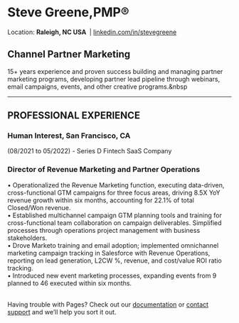# Steve Greene,PMP&reg;&nbsp;
Location: <b>Raleigh, NC USA&nbsp;</b> | <a href="https://www.linkedin.com/in/stevegreene/">linkedin.com/in/stevegreene</a>

## Channel Partner Marketing

15+ years experience and proven success building and managing partner marketing programs, developing partner lead pipeline through webinars, email campaigns, events, and other creative programs.&nbsp
<p></p>
<hr>
<p paraeid="{167e8fe1-fe30-48ea-9e21-31033872ace7}{168}" paraid="479438528" style="text-align: center;"><h2><strong>PROFESSIONAL EXPERIENCE&nbsp;</strong></p></h2>

### Human Interest, San Francisco, CA
(08/2021 to 05/2022) - Series D Fintech SaaS Company 
### Director of Revenue Marketing and Partner Operations
•	Operationalized the Revenue Marketing function, executing data-driven, cross-functional GTM campaigns for three focus areas, driving 8.5X YoY revenue growth within six months, accounting for 22.1% of total Closed/Won revenue.<br>
•	Established multichannel campaign GTM planning tools and training for cross-functional team collaboration on campaign deliverables. Simplified processes through operations project management with business stakeholders.<br>
•	Drove Marketo training and email adoption; implemented omnichannel marketing campaign tracking in Salesforce with Revenue Operations, reporting on lead generation, L2CW %, revenue, and cost/value ROI ratio tracking.<br>
•	Introduced new event marketing processes, expanding events from 9 planned to 46 executed within six months.<br>
<br>


Having trouble with Pages? Check out our [documentation](https://docs.github.com/categories/github-pages-basics/) or [contact support](https://support.github.com/contact) and we’ll help you sort it out.

